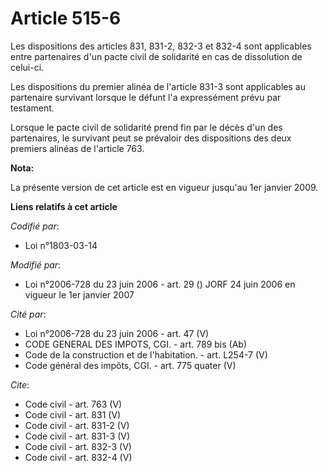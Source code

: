 # Article 515-6

Les dispositions des articles 831, 831-2, 832-3 et 832-4 sont applicables entre partenaires d'un pacte civil de solidarité en
cas de dissolution de celui-ci. 

Les dispositions du premier alinéa de l'article 831-3 sont applicables au partenaire survivant lorsque le défunt l'a
expressément prévu par testament. 

Lorsque le pacte civil de solidarité prend fin par le décès d'un des partenaires, le survivant peut se prévaloir des
dispositions des deux premiers alinéas de l'article 763.

**Nota:**

La présente version de cet article est en vigueur jusqu'au 1er janvier 2009.

**Liens relatifs à cet article**

_Codifié par_:

  - Loi n°1803-03-14

_Modifié par_:

  - Loi n°2006-728 du 23 juin 2006 - art. 29 () JORF 24 juin 2006 en vigueur le 1er janvier 2007

_Cité par_:

  - Loi n°2006-728 du 23 juin 2006 - art. 47 (V)
  - CODE GENERAL DES IMPOTS, CGI. - art. 789 bis (Ab)
  - Code de la construction et de l'habitation. - art. L254-7 (V)
  - Code général des impôts, CGI. - art. 775 quater (V)

_Cite_:

  - Code civil - art. 763 (V)
  - Code civil - art. 831 (V)
  - Code civil - art. 831-2 (V)
  - Code civil - art. 831-3 (V)
  - Code civil - art. 832-3 (V)
  - Code civil - art. 832-4 (V)
